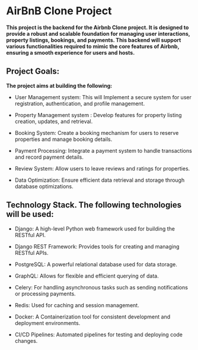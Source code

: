 # AirBnB Clone Project

**This project is the backend for the Airbnb Clone project. It is designed to provide a robust and scalable foundation for managing user interactions, property listings, bookings, and payments. This backend will support various functionalities required to mimic the core features of Airbnb, ensuring a smooth experience for users and hosts.**

## Project Goals:

**The project aims at building the following:**

- User Management system: This will Implement a secure system for user registration, authentication, and profile management.

- Property Management system : Develop features for property listing creation, updates, and retrieval.

- Booking System: Create a booking mechanism for users to reserve properties and manage booking details.

- Payment Processing: Integrate a payment system to handle transactions and record payment details.

- Review System: Allow users to leave reviews and ratings for properties.

- Data Optimization: Ensure efficient data retrieval and storage through database optimizations.

## Technology Stack. The following technologies will be used:

- Django: A high-level Python web framework used for building the RESTful API.

- Django REST Framework: Provides tools for creating and managing RESTful APIs.

- PostgreSQL: A powerful relational database used for data storage.

- GraphQL: Allows for flexible and efficient querying of data.

- Celery: For handling asynchronous tasks such as sending notifications or processing payments.

- Redis: Used for caching and session management.

- Docker: A Containerization tool for consistent development and deployment environments.

- CI/CD Pipelines: Automated pipelines for testing and deploying code changes.

